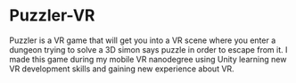 # Puzzler-VR
Puzzler is a VR game that will get you into a VR scene where you enter a dungeon trying to solve a 3D simon says puzzle in order to escape from it. I made this game during my mobile VR nanodegree using Unity learning new VR development skills and gaining new experience about VR.
